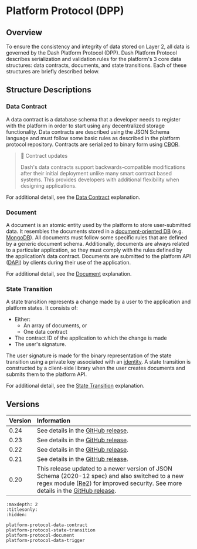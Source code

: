 # Platform Protocol (DPP)

## Overview

To ensure the consistency and integrity of data stored on Layer 2, all data is governed by the Dash Platform Protocol (DPP). Dash Platform Protocol describes serialization and validation rules for the platform's 3 core data structures: data contracts, documents, and state transitions. Each of these structures are briefly described below.

## Structure Descriptions

### Data Contract

A data contract is a database schema that a developer needs to register with the platform in order to start using any decentralized storage functionality. Data contracts are described using the JSON Schema language and must follow some basic rules as described in the platform protocol repository. Contracts are serialized to binary form using [CBOR](https://cbor.io/).

> 📘 Contract updates
> 
> Dash's data contracts support backwards-compatible modifications after their initial deployment unlike many smart contract based systems. This provides developers with additional flexibility when designing applications.

For additional detail, see the [Data Contract](../explanations/platform-protocol-data-contract.md) explanation.

### Document

A document is an atomic entity used by the platform to store user-submitted data. It resembles the documents stored in a [document-oriented DB](https://en.wikipedia.org/wiki/Document-oriented_database) (e.g. [MongoDB](https://www.mongodb.com/document-databases)). All documents must follow some specific rules that are defined by a generic document schema. Additionally, documents are always related to a particular application, so they must comply with the rules defined by the application’s data contract. Documents are submitted to the platform API ([DAPI](../explanations/dapi.md)) by clients during their use of the application.

For additional detail, see the [Document](../explanations/platform-protocol-document.md) explanation.

### State Transition

A state transition represents a change made by a user to the application and platform states. It consists of:

- Either: 
  - An array of documents, or
  - One data contract
- The contract ID of the application to which the change is made
- The user's signature.

The user signature is made for the binary representation of the state transition using a private key associated with an [identity](../explanations/identity.md). A state transition is constructed by a client-side library when the user creates documents and submits them to the platform API.

For additional detail, see the [State Transition](../explanations/platform-protocol-state-transition.md) explanation.

## Versions

| Version | Information                                                                                                                                                                                                                                                                   |
| :------ | :---------------------------------------------------------------------------------------------------------------------------------------------------------------------------------------------------------------------------------------------------------------------------- |
| 0.24    | See details in the [GitHub release](https://github.com/dashpay/platform/releases/tag/v0.24.0).                                                                                                                                                                                |
| 0.23    | See details in the [GitHub release](https://github.com/dashevo/platform/releases/tag/v0.23.0).                                                                                                                                                                                |
| 0.22    | See details in the [GitHub release](https://github.com/dashevo/platform/releases/tag/v0.22.0).                                                                                                                                                                                |
| 0.21    | See details in the [GitHub release](https://github.com/dashevo/js-dpp/releases/tag/v0.21.0).                                                                                                                                                                                  |
| 0.20    | This release updated to a newer version of JSON Schema (2020-12 spec) and also switched to a new regex module ([Re2](https://github.com/google/re2)) for improved security. See more details in the [GitHub release](https://github.com/dashevo/js-dpp/releases/tag/v0.20.0). |

```{toctree}
:maxdepth: 2
:titlesonly:
:hidden:

platform-protocol-data-contract
platform-protocol-state-transition
platform-protocol-document
platform-protocol-data-trigger
```
